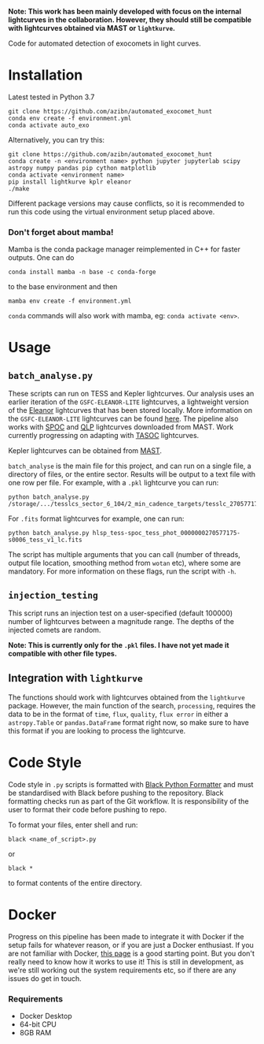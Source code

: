**Note: This work has been mainly developed with focus on the internal lightcurves in the collaboration. However, they should still be compatible with lightcurves obtained via MAST or `lightkurve`.**

Code for automated detection of exocomets in light curves.

# Installation

Latest tested in Python 3.7
	
	git clone https://github.com/azibn/automated_exocomet_hunt
	conda env create -f environment.yml
	conda activate auto_exo

Alternatively, you can try this:

	git clone https://github.com/azibn/automated_exocomet_hunt
	conda create -n <environment name> python jupyter jupyterlab scipy astropy numpy pandas pip cython matplotlib
	conda activate <environment name>
	pip install lightkurve kplr eleanor
	./make
 
Different package versions may cause conflicts, so it is recommended to run this code using the virtual environment setup placed above. 

### Don't forget about mamba!

Mamba is the conda package manager reimplemented in C++ for faster outputs. One can do

```conda install mamba -n base -c conda-forge```

to the base environment and then 

```mamba env create -f environment.yml```

`conda` commands will also work with mamba, eg: `conda activate <env>`.

# Usage

## `batch_analyse.py`

These scripts can run on TESS and Kepler lightcurves. Our analysis uses an earlier iteration of the `GSFC-ELEANOR-LITE` lightcurves, a lightweight version of the [Eleanor](https://ui.adsabs.harvard.edu/abs/2019PASP..131i4502F/abstract) lightcurves that has been stored locally. More information on the `GSFC-ELEANOR-LITE` lightcurves can be found [here](https://archive.stsci.edu/hlsp/gsfc-eleanor-lite). The pipeline also works with [SPOC](https://ui.adsabs.harvard.edu/abs/2020RNAAS...4..201C/abstract) and [QLP](https://ui.adsabs.harvard.edu/abs/2020RNAAS...4..204H/abstract) lightcurves downloaded from MAST. Work currently progressing on adapting with [TASOC](https://ui.adsabs.harvard.edu/abs/2019AAS...23320207B/abstract) lightcurves.

Kepler lightcurves can be obtained from [MAST](https://archive.stsci.edu/kepler/). 

`batch_analyse` is the main file for this project, and can run on a single file, a directory of files, or the entire sector. Results will be output to a text file with one row per file. For example, with a `.pkl` lightcurve you can run:

    python batch_analyse.py /storage/.../tesslcs_sector_6_104/2_min_cadence_targets/tesslc_270577175.pkl

For `.fits` format lightcurves for example, one can run:

    python batch_analyse.py hlsp_tess-spoc_tess_phot_0000000270577175-s0006_tess_v1_lc.fits
    
The script has multiple arguments that you can call (number of threads, output file location, smoothing method from `wotan` etc), where some are mandatory. For more information on these flags, run the script with `-h`. 

## `injection_testing`

This script runs an injection test on a user-specified (default 100000) number of lightcurves between a magnitude range. The depths of the injected comets are random. 

**Note: This is currently only for the `.pkl` files. I have not yet made it compatible with other file types.**

## Integration with `lightkurve`

The functions should work with lightcurves obtained from the `lightkurve` package. However, the main function of the search, `processing`, requires the data to be in the format of `time`, `flux`, `quality`, `flux error` in either a `astropy.Table` or `pandas.DataFrame` format right now, so make sure to have this format if you are looking to process the lightcurve.

# Code Style
Code style in `.py` scripts is formatted with [Black Python Formatter](https://black.readthedocs.io/en/stable/index.html) and must be standardised with Black before pushing to the repository. Black formatting checks run as part of the Git workflow. It is responsibility of the user to format their code before pushing to repo.

To format your files, enter shell and run:

`black <name_of_script>.py`

or

`black *`

to format contents of the entire directory.

# Docker

Progress on this pipeline has been made to integrate it with Docker if the setup fails for whatever reason, or if you are just a Docker enthusiast. If you are not familiar with Docker, [this page](https://www.docker.com/resources/what-container) is a good starting point. But you don't really need to know how it works to use it! This is still in development, as we're still working out the system requirements etc, so if there are any issues do get in touch. 

### Requirements
- Docker Desktop 
- 64-bit CPU
- 8GB RAM
